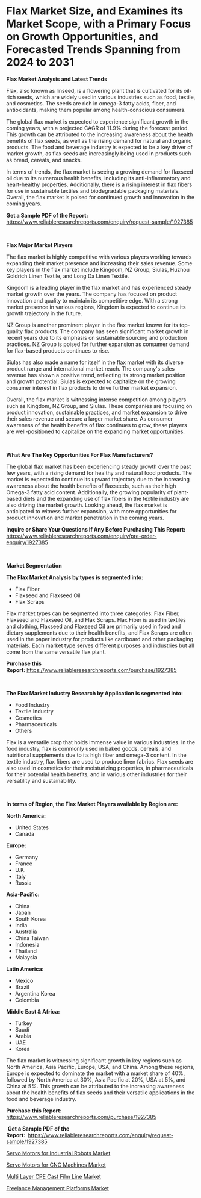 <p><h1>Flax Market Size, and Examines its Market Scope, with a Primary Focus on Growth Opportunities, and Forecasted Trends Spanning from 2024 to 2031</h1></p><p><strong>Flax Market Analysis and Latest Trends</strong></p>
<p><p>Flax, also known as linseed, is a flowering plant that is cultivated for its oil-rich seeds, which are widely used in various industries such as food, textile, and cosmetics. The seeds are rich in omega-3 fatty acids, fiber, and antioxidants, making them popular among health-conscious consumers.</p><p>The global flax market is expected to experience significant growth in the coming years, with a projected CAGR of 11.9% during the forecast period. This growth can be attributed to the increasing awareness about the health benefits of flax seeds, as well as the rising demand for natural and organic products. The food and beverage industry is expected to be a key driver of market growth, as flax seeds are increasingly being used in products such as bread, cereals, and snacks.</p><p>In terms of trends, the flax market is seeing a growing demand for flaxseed oil due to its numerous health benefits, including its anti-inflammatory and heart-healthy properties. Additionally, there is a rising interest in flax fibers for use in sustainable textiles and biodegradable packaging materials. Overall, the flax market is poised for continued growth and innovation in the coming years.</p></p>
<p><strong>Get a Sample PDF of the Report:&nbsp;</strong> <a href="https://www.reliableresearchreports.com/enquiry/request-sample/1927385">https://www.reliableresearchreports.com/enquiry/request-sample/1927385</a></p>
<p>&nbsp;</p>
<p><strong>Flax Major Market Players</strong></p>
<p><p>The flax market is highly competitive with various players working towards expanding their market presence and increasing their sales revenue. Some key players in the flax market include Kingdom, NZ Group, Siulas, Huzhou Goldrich Linen Textile, and Long Da Linen Textile.</p><p>Kingdom is a leading player in the flax market and has experienced steady market growth over the years. The company has focused on product innovation and quality to maintain its competitive edge. With a strong market presence in various regions, Kingdom is expected to continue its growth trajectory in the future.</p><p>NZ Group is another prominent player in the flax market known for its top-quality flax products. The company has seen significant market growth in recent years due to its emphasis on sustainable sourcing and production practices. NZ Group is poised for further expansion as consumer demand for flax-based products continues to rise.</p><p>Siulas has also made a name for itself in the flax market with its diverse product range and international market reach. The company's sales revenue has shown a positive trend, reflecting its strong market position and growth potential. Siulas is expected to capitalize on the growing consumer interest in flax products to drive further market expansion.</p><p>Overall, the flax market is witnessing intense competition among players such as Kingdom, NZ Group, and Siulas. These companies are focusing on product innovation, sustainable practices, and market expansion to drive their sales revenue and secure a larger market share. As consumer awareness of the health benefits of flax continues to grow, these players are well-positioned to capitalize on the expanding market opportunities.</p></p>
<p>&nbsp;</p>
<p><strong>What Are The Key Opportunities For Flax Manufacturers?</strong></p>
<p><p>The global flax market has been experiencing steady growth over the past few years, with a rising demand for healthy and natural food products. The market is expected to continue its upward trajectory due to the increasing awareness about the health benefits of flaxseeds, such as their high Omega-3 fatty acid content. Additionally, the growing popularity of plant-based diets and the expanding use of flax fibers in the textile industry are also driving the market growth. Looking ahead, the flax market is anticipated to witness further expansion, with more opportunities for product innovation and market penetration in the coming years.</p></p>
<p><strong>Inquire or Share Your Questions If Any Before Purchasing This Report:</strong> <a href="https://www.reliableresearchreports.com/enquiry/pre-order-enquiry/1927385">https://www.reliableresearchreports.com/enquiry/pre-order-enquiry/1927385</a></p>
<p>&nbsp;</p>
<p><strong>Market Segmentation</strong></p>
<p><strong>The Flax Market Analysis by types is segmented into:</strong></p>
<p><ul><li>Flax Fiber</li><li>Flaxseed and Flaxseed Oil</li><li>Flax Scraps</li></ul></p>
<p><p>Flax market types can be segmented into three categories: Flax Fiber, Flaxseed and Flaxseed Oil, and Flax Scraps. Flax Fiber is used in textiles and clothing, Flaxseed and Flaxseed Oil are primarily used in food and dietary supplements due to their health benefits, and Flax Scraps are often used in the paper industry for products like cardboard and other packaging materials. Each market type serves different purposes and industries but all come from the same versatile flax plant.</p></p>
<p><strong>Purchase this Report:&nbsp;</strong><a href="https://www.reliableresearchreports.com/purchase/1927385">https://www.reliableresearchreports.com/purchase/1927385</a></p>
<p>&nbsp;</p>
<p><strong>The Flax Market Industry Research by Application is segmented into:</strong></p>
<p><ul><li>Food Industry</li><li>Textile Industry</li><li>Cosmetics</li><li>Pharmaceuticals</li><li>Others</li></ul></p>
<p><p>Flax is a versatile crop that holds immense value in various industries. In the food industry, flax is commonly used in baked goods, cereals, and nutritional supplements due to its high fiber and omega-3 content. In the textile industry, flax fibers are used to produce linen fabrics. Flax seeds are also used in cosmetics for their moisturizing properties, in pharmaceuticals for their potential health benefits, and in various other industries for their versatility and sustainability.</p></p>
<p>&nbsp;</p>
<p><strong>In terms of Region, the Flax Market Players available by Region are:</strong></p>
<p>
    <p> <strong> North America: </strong>
        <ul>
            <li>United States</li>
            <li>Canada</li>
        </ul>
        </p> 
    <p> <strong> Europe: </strong>
        <ul>
            <li>Germany</li>
            <li>France</li>
            <li>U.K.</li>
            <li>Italy</li>
            <li>Russia</li>
        </ul>
        </p> 
    <p> <strong> Asia-Pacific: </strong>
        <ul>
            <li>China</li>
            <li>Japan</li>
            <li>South Korea</li>
            <li>India</li>
            <li>Australia</li>
            <li>China Taiwan</li>
            <li>Indonesia</li>
            <li>Thailand</li>
            <li>Malaysia</li>
        </ul>
        </p> 
    <p> <strong> Latin America: </strong>
        <ul>
            <li>Mexico</li>
            <li>Brazil</li>
            <li>Argentina Korea</li>
            <li>Colombia</li>
        </ul>
        </p> 
    <p> <strong> Middle East & Africa: </strong>
        <ul>
            <li>Turkey</li>
            <li>Saudi</li>
            <li>Arabia</li>
            <li>UAE</li>
            <li>Korea</li>
        </ul>
    </p>
    </p>
<p><p>The flax market is witnessing significant growth in key regions such as North America, Asia Pacific, Europe, USA, and China. Among these regions, Europe is expected to dominate the market with a market share of 40%, followed by North America at 30%, Asia Pacific at 20%, USA at 5%, and China at 5%. This growth can be attributed to the increasing awareness about the health benefits of flax seeds and their versatile applications in the food and beverage industry.</p></p>
<p><strong>Purchase this Report: </strong><a href="https://www.reliableresearchreports.com/purchase/1927385">https://www.reliableresearchreports.com/purchase/1927385</a></p>
<p>&nbsp;<strong>Get a Sample PDF of the Report:&nbsp;&nbsp;</strong><a href="https://www.reliableresearchreports.com/enquiry/request-sample/1927385">https://www.reliableresearchreports.com/enquiry/request-sample/1927385</a></p>
<p><strong></strong></p>
<p><p><a href="https://view.publitas.com/reportprime-1/servo-motors-for-industrial-robots-market-size-growing-and-forecasted-for-period-from-2023-2030-and-provides-complete-market-analysis-of-this-market/">Servo Motors for Industrial Robots Market</a></p><p><a href="https://view.publitas.com/reportprime-1/servo-motors-for-cnc-machines-market-challenges-opportunities-and-growth-drivers-and-major-market-players-forecasted-for-period-from-2023-2030/">Servo Motors for CNC Machines Market</a></p><p><a href="https://view.publitas.com/reportprime-1/multi-layer-cpe-cast-film-line-market-analysis-and-market-size-global-industry-overview-market-segmentation-and-forecast-2023-to-2030/">Multi Layer CPE Cast Film Line Market</a></p><p><a href="https://natural-crush-b99.notion.site/Freelance-Management-Platforms-Market-Research-Report-Reveals-The-Latest-Trends-And-Opportunities-of-67b7e7bc061b4023881c538b42910270">Freelance Management Platforms Market</a></p></p>
